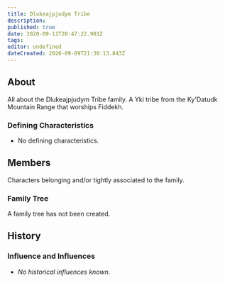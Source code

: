```yaml
---
title: Dlukeajpjudym Tribe
description: 
published: true
date: 2020-09-11T20:47:22.901Z
tags: 
editor: undefined
dateCreated: 2020-09-09T21:30:13.843Z
---
```


## About

All about the Dlukeajpjudym Tribe family. A Yki tribe from the Ky'Datudk Mountain Range that worships Fiddekh. 

### Defining Characteristics

- No defining characteristics.

## Members

Characters belonging and/or tightly associated to the family.

### Family Tree

A family tree has not been created.

## History

### Influence and Influences

- *No historical influences known.*